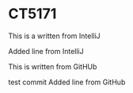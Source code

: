 # CT5171


This is a written from IntelliJ

Added line from IntelliJ

This is written from GitHUb 


test commit
Added line from GitHub
